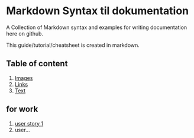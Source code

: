 # Markdown Syntax til dokumentation
A Collection of Markdown syntax and examples for writing documentation here on github.

This guide/tutorial/cheatsheet is created in markdown.

## Table of content

1. [Images](/Image/README.md#top)
2. [Links](/Link.md#top)
3. [Text](/Text.md#top)

## for work
1. [user story 1](https://github.com/bent-mortensen/Dokumentation/blob/master/UserStories/user-story-1.md)
2. user...
